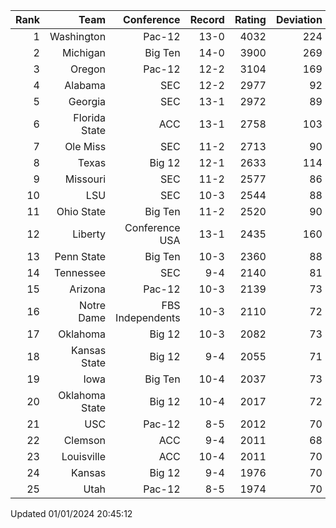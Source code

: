 | Rank  | Team                 | Conference           | Record   | Rating | Deviation |
| ---:  | ---:                 | ---:                 | ---:     | ---:   | ---:      |
| 1     | Washington           | Pac-12               | 13-0     | 4032   | 224       |
| 2     | Michigan             | Big Ten              | 14-0     | 3900   | 269       |
| 3     | Oregon               | Pac-12               | 12-2     | 3104   | 169       |
| 4     | Alabama              | SEC                  | 12-2     | 2977   | 92        |
| 5     | Georgia              | SEC                  | 13-1     | 2972   | 89        |
| 6     | Florida State        | ACC                  | 13-1     | 2758   | 103       |
| 7     | Ole Miss             | SEC                  | 11-2     | 2713   | 90        |
| 8     | Texas                | Big 12               | 12-1     | 2633   | 114       |
| 9     | Missouri             | SEC                  | 11-2     | 2577   | 86        |
| 10    | LSU                  | SEC                  | 10-3     | 2544   | 88        |
| 11    | Ohio State           | Big Ten              | 11-2     | 2520   | 90        |
| 12    | Liberty              | Conference USA       | 13-1     | 2435   | 160       |
| 13    | Penn State           | Big Ten              | 10-3     | 2360   | 88        |
| 14    | Tennessee            | SEC                  | 9-4      | 2140   | 81        |
| 15    | Arizona              | Pac-12               | 10-3     | 2139   | 73        |
| 16    | Notre Dame           | FBS Independents     | 10-3     | 2110   | 72        |
| 17    | Oklahoma             | Big 12               | 10-3     | 2082   | 73        |
| 18    | Kansas State         | Big 12               | 9-4      | 2055   | 71        |
| 19    | Iowa                 | Big Ten              | 10-4     | 2037   | 73        |
| 20    | Oklahoma State       | Big 12               | 10-4     | 2017   | 72        |
| 21    | USC                  | Pac-12               | 8-5      | 2012   | 70        |
| 22    | Clemson              | ACC                  | 9-4      | 2011   | 68        |
| 23    | Louisville           | ACC                  | 10-4     | 2011   | 70        |
| 24    | Kansas               | Big 12               | 9-4      | 1976   | 70        |
| 25    | Utah                 | Pac-12               | 8-5      | 1974   | 70        |

Updated 01/01/2024 20:45:12
